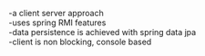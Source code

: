 -a client server approach\
-uses spring RMI features\
-data persistence is achieved with spring data jpa\
-client is non blocking, console based
